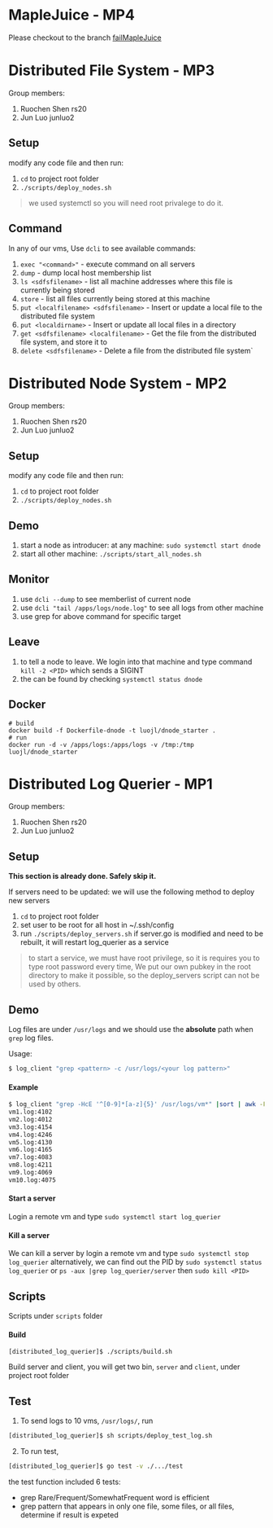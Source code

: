 # MapleJuice - MP4

Please checkout to the branch [failMapleJuice](https://gitlab-beta.engr.illinois.edu/rs20/distributed_log_querier/tree/failMapleJuice)

# Distributed File System - MP3

Group members:
1. Ruochen Shen   rs20
2. Jun Luo        junluo2

## Setup
modify any code file and then run:
1. `cd` to project root folder
2. `./scripts/deploy_nodes.sh`
> we used systemctl so you will need root privalege to do it.

## Command
In any of our vms, Use `dcli` to see available commands:
1. `exec "<command>"` - execute command on all servers
2. `dump` - dump local host membership list
3. `ls <sdfsfilename>` - list all machine addresses where this file is currently being stored
4. `store` - list all files currently being stored at this machine
5. `put <localfilename> <sdfsfilename>` - Insert or update a local file to the distributed file system
6. `put <localdirname>` - Insert or update all local files in a directory
7. `get <sdfsfilename> <localfilename>` - Get the file from the distributed file system, and store it to <localfilename>
8. `delete <sdfsfilename>` - Delete a file from the distributed file system`



# Distributed Node System - MP2

Group members:
1. Ruochen Shen   rs20
2. Jun Luo        junluo2

## Setup
modify any code file and then run:
1. `cd` to project root folder
2. `./scripts/deploy_nodes.sh`

## Demo
1. start a node as introducer: at any machine: `sudo systemctl start dnode`
2. start all other machine: `./scripts/start_all_nodes.sh`

## Monitor
1. use `dcli --dump` to see memberlist of current node
2. use `dcli "tail /apps/logs/node.log"` to see all logs from other machine
3. use grep for above command for specific target

## Leave
 1. to tell a node to leave. We login into that machine and type command `kill -2 <PID>` which sends a SIGINT
 2. the <PID> can be found by checking `systemctl status dnode`

## Docker

```shell
# build
docker build -f Dockerfile-dnode -t luojl/dnode_starter .
# run
docker run -d -v /apps/logs:/apps/logs -v /tmp:/tmp luojl/dnode_starter
```

# Distributed Log Querier - MP1

Group members:
1. Ruochen Shen   rs20
2. Jun Luo        junluo2

## Setup
**This section is already done. Safely skip it.**

If servers need to be updated: we will use the following method to deploy new servers
1. `cd` to project root folder
2. set user to be root for all host in ~/.ssh/config
3. run `./scripts/deploy_servers.sh` if server.go is modified and need to be rebuilt, it will restart log_querier as a service
> to start a service, we must have root privilege, so it is requires you to type root password every time,
> We put our own pubkey in the root directory to make it possible, so the deploy_servers script can not be used by others.

## Demo

Log files are under `/usr/logs` and we should use the **absolute** path when `grep` log files.

Usage:
```bash
$ log_client "grep <pattern> -c /usr/logs/<your log pattern>"
```

#### Example

```bash
$ log_client "grep -HcE '^[0-9]*[a-z]{5}' /usr/logs/vm*" |sort | awk -F '/' '{print $4}'
vm1.log:4102
vm2.log:4012
vm3.log:4154
vm4.log:4246
vm5.log:4130
vm6.log:4165
vm7.log:4083
vm8.log:4211
vm9.log:4069
vm10.log:4075
```

#### Start a server

Login a remote vm and type `sudo systemctl start log_querier`

#### Kill a server

We can kill a server by login a remote vm and type `sudo systemctl stop log_querier`
alternatively, we can find out the PID by `sudo systemctl status log_querier` or `ps -aux |grep log_querier/server`
then `sudo kill <PID>`


## Scripts

Scripts under `scripts` folder

#### Build

```
[distributed_log_querier]$ ./scripts/build.sh
```

Build server and client, you will get two bin, `server` and `client`, under project root folder


## Test

1. To send logs to 10 vms, `/usr/logs/`, run
```bash
[distributed_log_querier]$ sh scripts/deploy_test_log.sh
```
2. To run test,
```bash
[distributed_log_querier]$ go test -v ./.../test
```

the test function included 6 tests:
- grep Rare/Frequent/SomewhatFrequent word is efficient
- grep pattern that appears in only one file, some files, or all files, determine if result is expeted
